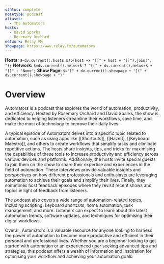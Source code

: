 ```yaml
---
status: complete
notetype: podcast
aliases:
  - The Automators
hosts:
  - David Sparks
  - Rosemary Orchard
network: Relay FM
showpage: https://www.relay.fm/automators
---
```

**Hosts:** `$=dv.current().hosts.map(host => "[[" + host + "]]").join(", ");`
**Network:** `$=dv.current().network ? "[[" + dv.current().network + "]]" : "None";`
**Show Page:** `$="[" + dv.current().showpage + "](" + dv.current().showpage + ")"`
# Overview
Automators is a podcast that explores the world of automation, productivity, and efficiency. Hosted by Rosemary Orchard and David Sparks, the show is dedicated to helping listeners streamline their workflows, save time, and make the most of technology to improve their daily lives.

A typical episode of Automators delves into a specific topic related to automation, such as using apps like [[Shortcuts]], [[Hazel]], [[Keyboard Maestro]], and others to create workflows that simplify tasks and eliminate repetitive actions. The hosts share  insights, tips, and tricks for maximising the capabilities of these tools to increase productivity and efficiency across various devices and platforms. Additionally, the hosts  invite special guests to join them on the show to share their expertise and experiences in the field of automation. These interviews provide valuable insights and perspectives on how different professionals and enthusiasts are leveraging automation to achieve their goals and simplify their lives. Finally, they sometimes host feedback episodes where they revisit recent shows and topics in light of feedback from listeners.

The podcast also covers a wide range of automation-related topics, including scripting, keyboard shortcuts, home automation, task management, and more. Listeners can expect to learn about the latest automation trends, software updates, and techniques for optimising their digital workflows.

Overall, Automators is a valuable resource for anyone looking to harness the power of automation to become more productive and efficient in their personal and professional lives. Whether you are a beginner looking to get started with automation or an experienced user seeking advanced tips and strategies, this podcast offers a wealth of information and inspiration for optimising your workflow and achieving your automation goals.